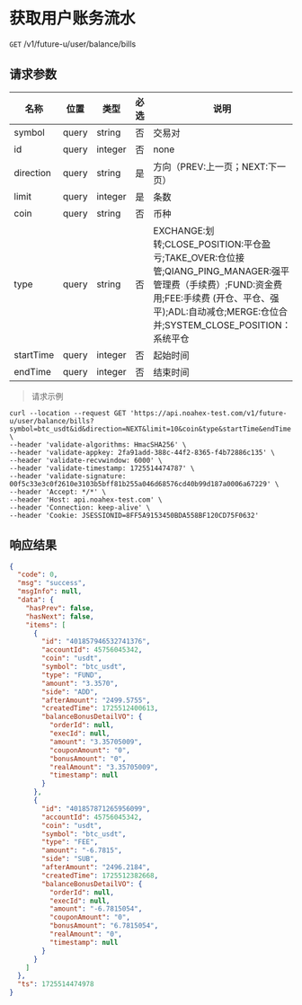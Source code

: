 # 获取用户账务流水

`GET` /v1/future-u/user/balance/bills

## 请求参数

| 名称        | 位置    | 类型      | 必选 | 说明                                                                                                                                                       |
|-----------|-------|---------|----|----------------------------------------------------------------------------------------------------------------------------------------------------------|
| symbol    | query | string  | 否  | 交易对                                                                                                                                                      |
| id        | query | integer | 否  | none                                                                                                                                                     |
| direction | query | string  | 是  | 方向（PREV:上一页；NEXT:下一页）                                                                                                                                    |
| limit     | query | integer | 是  | 条数                                                                                                                                                       |
| coin      | query | string  | 否  | 币种                                                                                                                                                       |
| type      | query | string  | 否  | EXCHANGE:划转;CLOSE_POSITION:平仓盈亏;TAKE_OVER:仓位接管;QIANG_PING_MANAGER:强平管理费（手续费）;FUND:资金费用;FEE:手续费 (开仓、平仓、强平);ADL:自动减仓;MERGE:仓位合并;SYSTEM_CLOSE_POSITION：系统平仓 |
| startTime | query | integer | 否  | 起始时间                                                                                                                                                     |
| endTime   | query | integer | 否  | 结束时间                                                                                                                                                     |

> 请求示例

```shell
curl --location --request GET 'https://api.noahex-test.com/v1/future-u/user/balance/bills?symbol=btc_usdt&id&direction=NEXT&limit=10&coin&type&startTime&endTime' \
--header 'validate-algorithms: HmacSHA256' \
--header 'validate-appkey: 2fa91add-388c-44f2-8365-f4b72886c135' \
--header 'validate-recvwindow: 6000' \
--header 'validate-timestamp: 1725514474787' \
--header 'validate-signature: 00f5c33e3c0f2610e3103b5bff81b255a046d68576cd40b99d187a0006a67229' \
--header 'Accept: */*' \
--header 'Host: api.noahex-test.com' \
--header 'Connection: keep-alive' \
--header 'Cookie: JSESSIONID=8FF5A9153450BDA558BF120CD75F0632'
```

## 响应结果

```json
{
  "code": 0,
  "msg": "success",
  "msgInfo": null,
  "data": {
    "hasPrev": false,
    "hasNext": false,
    "items": [
      {
        "id": "401857946532741376",
        "accountId": 45756045342,
        "coin": "usdt",
        "symbol": "btc_usdt",
        "type": "FUND",
        "amount": "3.3570",
        "side": "ADD",
        "afterAmount": "2499.5755",
        "createdTime": 1725512400613,
        "balanceBonusDetailVO": {
          "orderId": null,
          "execId": null,
          "amount": "3.35705009",
          "couponAmount": "0",
          "bonusAmount": "0",
          "realAmount": "3.35705009",
          "timestamp": null
        }
      },
      {
        "id": "401857871265956099",
        "accountId": 45756045342,
        "coin": "usdt",
        "symbol": "btc_usdt",
        "type": "FEE",
        "amount": "-6.7815",
        "side": "SUB",
        "afterAmount": "2496.2184",
        "createdTime": 1725512382668,
        "balanceBonusDetailVO": {
          "orderId": null,
          "execId": null,
          "amount": "-6.7815054",
          "couponAmount": "0",
          "bonusAmount": "6.7815054",
          "realAmount": "0",
          "timestamp": null
        }
      }
    ]
  },
  "ts": 1725514474978
}
```

